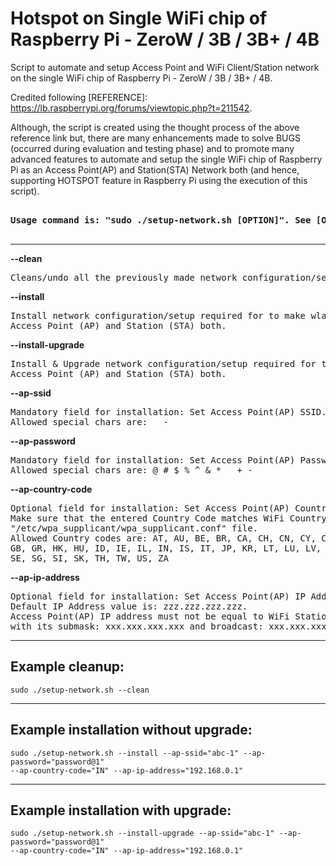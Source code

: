 # Hotspot on Single WiFi chip of Raspberry Pi - ZeroW / 3B / 3B+ / 4B

Script to  automate and setup Access Point and WiFi Client/Station network on the single WiFi chip of Raspberry Pi - ZeroW / 3B / 3B+ / 4B.

Credited following [REFERENCE]: https://lb.raspberrypi.org/forums/viewtopic.php?t=211542.

Although, the script is created using the thought process of the above reference link but, there are many enhancements made to solve BUGS (occurred during evaluation and testing phase) and to promote many advanced features to automate and setup the single WiFi chip of Raspberry Pi as an Access Point(AP) and Station(STA) Network both (and hence, supporting HOTSPOT feature in Raspberry Pi using the execution of this script).

<pre>
<strong>
Usage command is: "sudo ./setup-network.sh [OPTION]". See [OPTION] below:
</strong>
</pre>
________________________________________________________________________________

<strong>--clean</strong>
<pre>Cleans/undo all the previously made network configuration/setup.</pre>

<strong>--install</strong>
<pre>Install network configuration/setup required for to make wlan0 as 
Access Point (AP) and Station (STA) both.</pre>

<strong>--install-upgrade</strong>
<pre>Install & Upgrade network configuration/setup required for to make wlan0 as 
Access Point (AP) and Station (STA) both.</pre>

<strong>--ap-ssid</strong>
<pre>Mandatory field for installation: Set Access Point(AP) SSID. Atleast 3 chars long. 
Allowed special chars are: _ - </pre>

<strong>--ap-password</strong>
<pre>Mandatory field for installation: Set Access Point(AP) Password. Atleast 8 chars long. 
Allowed special chars are: @ # $ % ^ & * _ + -</pre>

<strong>--ap-country-code</strong>
<pre>Optional field for installation: Set Access Point(AP) Country Code. Default value is: IN. 
Make sure that the entered Country Code matches WiFi Country Code if it exists in 
"/etc/wpa_supplicant/wpa_supplicant.conf" file.
Allowed Country codes are: AT, AU, BE, BR, CA, CH, CN, CY, CZ, DE, DK, EE, ES, FI, FR, 
GB, GR, HK, HU, ID, IE, IL, IN, IS, IT, JP, KR, LT, LU, LV, MY, NL, NO, NZ, PH, PL, PT, 
SE, SG, SI, SK, TH, TW, US, ZA</pre>

<strong>--ap-ip-address</strong>
<pre>Optional field for installation: Set Access Point(AP) IP Address. 
Default IP Address value is: zzz.zzz.zzz.zzz. 
Access Point(AP) IP address must not be equal to WiFi Station(wlan0) IP address: xxx.xxx.xxx.xxx 
with its submask: xxx.xxx.xxx.xxx and broadcast: xxx.xxx.xxx.xxx</pre>
	
----------------------------------------------------------------------------
Example cleanup:
----------------------------------------------------------------------------
<pre><code>sudo ./setup-network.sh --clean</code></pre>


----------------------------------------------------------------------------
Example installation without upgrade: 
----------------------------------------------------------------------------
<pre><code>sudo ./setup-network.sh --install --ap-ssid="abc-1" --ap-password="password@1" 
--ap-country-code="IN" --ap-ip-address="192.168.0.1"</code></pre>


----------------------------------------------------------------------------
Example installation with upgrade: 
----------------------------------------------------------------------------
<pre><code>sudo ./setup-network.sh --install-upgrade --ap-ssid="abc-1" --ap-password="password@1" 
--ap-country-code="IN" --ap-ip-address="192.168.0.1"</code></pre>
